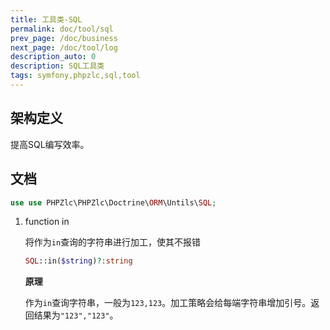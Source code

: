 ```yaml
---
title: 工具类-SQL
permalink: doc/tool/sql
prev_page: /doc/business
next_page: /doc/tool/log
description_auto: 0
description: SQL工具类
tags: symfony,phpzlc,sql,tool
---
```


## 架构定义

提高SQL编写效率。

## 文档

```php
use use PHPZlc\PHPZlc\Doctrine\ORM\Untils\SQL;
```

1. function in

    将作为`in`查询的字符串进行加工，使其不报错

    ```php
    SQL::in($string)?:string
    ```
   
    **原理**
    
    作为`in`查询字符串，一般为`123,123`。加工策略会给每端字符串增加引号。返回结果为`"123","123"`。